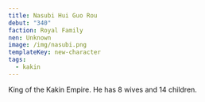 ```yaml
---
title: Nasubi Hui Guo Rou
debut: "340"
faction: Royal Family
nen: Unknown
image: /img/nasubi.png
templateKey: new-character
tags:
  - kakin
---
```


King of the Kakin Empire. He has 8 wives and 14 children.
